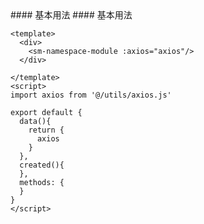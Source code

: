 <cn>
#### 基本用法
</cn>

<us>
#### 基本用法
</us>

```tpl
<template>
  <div>
    <sm-namespace-module :axios="axios"/>
  </div>

</template>
<script>
import axios from '@/utils/axios.js'

export default {
  data(){
    return {
      axios
    }
  },
  created(){
  },
  methods: {
  }
}
</script>
```

